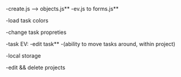 -create.js --> objects.js**
-ev.js to forms.js**

-load task colors

-change task propreties

-task EV:
    -edit task**
    -(ability to move tasks around, within project)


-local storage

-edit && delete projects